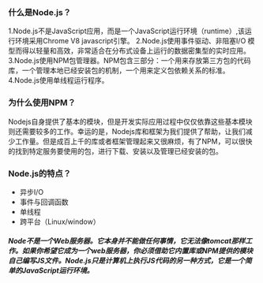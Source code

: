 ### 什么是Node.js？
1.Node.js不是JavaScript应用，而是一个JavaScript运行环境（runtime）,该运行环境采用Chrome V8 javascript引擎。
2.Node.js使用事件驱动、非阻塞I/O 模型而得以轻量和高效，非常适合在分布式设备上运行的数据密集型的实时应用。
3.Node.js使用NPM包管理器。NPM包含三部分：一个用来存放第三方包的代码库，一个管理本地已经安装包的机制，一个用来定义包依赖关系的标准。
4.Node.js使用单线程运行程序。


### 为什么使用NPM？
Nodejs自身提供了基本的模块，但是开发实际应用过程中仅仅依靠这些基本模块则还需要较多的工作。幸运的是，Nodejs库和框架为我们提供了帮助，让我们减少工作量。但是成百上千的库或者框架管理起来又很麻烦，有了NPM，可以很快的找到特定服务要使用的包，进行下载、安装以及管理已经安装的包。


### Node.js的特点？
* 异步I/O
* 事件与回调函数
* 单线程
* 跨平台（Linux/window）


##### Node不是一个Web服务器。它本身并不能做任何事情，它无法像tomcat那样工作。如果你希望它成为一个web服务器，你必须借助它内置库或NPM提供的模块自己编写JS文件。Node.js只是计算机上执行JS代码的另一种方式，它是一个简单的JavaScript运行环境。
